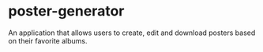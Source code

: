 # poster-generator
An application that allows users to create, edit and download posters based on their favorite albums.
